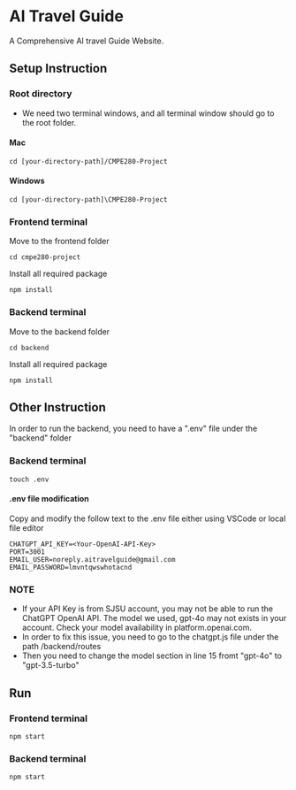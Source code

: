 # AI Travel Guide

A Comprehensive AI travel Guide Website.

## Setup Instruction

### Root directory
- We need two terminal windows, and all terminal window should go to the root folder.
#### Mac
```
cd [your-directory-path]/CMPE280-Project
```
#### Windows
```
cd [your-directory-path]\CMPE280-Project
```

### Frontend terminal
Move to the frontend folder
```
cd cmpe280-project 
```
Install all required package
```
npm install
```

### Backend terminal
Move to the backend folder
```
cd backend
```
Install all required package
```
npm install
```

## Other Instruction
In order to run the backend, you need to have a ".env" file under the "backend" folder
### Backend terminal
```
touch .env
```
#### .env file modification
Copy and modify the follow text to the .env file either using VSCode or local file editor
```
CHATGPT_API_KEY=<Your-OpenAI-API-Key>
PORT=3001
EMAIL_USER=noreply.aitravelguide@gmail.com
EMAIL_PASSWORD=lmvntqwswhotacnd
```
### NOTE
- If your API Key is from SJSU account, you may not be able to run the ChatGPT OpenAI API. The model we used, gpt-4o may not exists in your account. Check your model availability in platform.openai.com.
- In order to fix this issue, you need to go to the chatgpt.js file under the path /backend/routes
- Then you need to change the model section in line 15 fromt "gpt-4o" to "gpt-3.5-turbo"

## Run
### Frontend terminal
```
npm start
```

### Backend terminal
```
npm start
```
